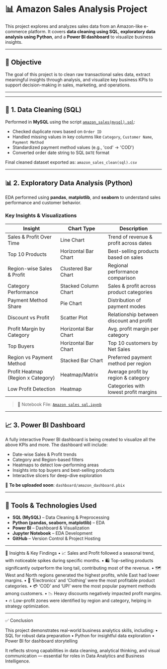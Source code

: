 # 📊 Amazon Sales Analysis Project

This project explores and analyzes sales data from an Amazon-like e-commerce platform. It covers **data cleaning using SQL**, **exploratory data analysis using Python**, and a **Power BI dashboard** to visualize business insights.

---

## 🚀 Objective

The goal of this project is to clean raw transactional sales data, extract meaningful insights through analysis, and visualize key business KPIs to support decision-making in sales, marketing, and operations.

---

---

## 🧹 1. Data Cleaning (SQL)

Performed in **MySQL** using the script [`amazon_sales(mysql).sql`](https://github.com/AnkitPal24/Amazon-Sales-Analysis/blob/main/amazon_sales(mysql).sql):

- Checked duplicate rows based on `Order ID`
- Handled missing values in key columns like `Category`, `Customer Name`, `Payment Method`
- Standardized payment method values (e.g., 'cod' → 'COD')
- Converted order date string to SQL `DATE` format

Final cleaned dataset exported as: `amazon_sales_clean(sql).csv`

---

## 📊 2. Exploratory Data Analysis (Python)

EDA performed using **pandas**, **matplotlib**, and **seaborn** to understand sales performance and customer behavior.

### Key Insights & Visualizations

| Insight                                 | Chart Type           | Description |
|----------------------------------------|----------------------|-------------|
| Sales & Profit Over Time               | Line Chart           | Trend of revenue & profit across dates |
| Top 10 Products                        | Horizontal Bar Chart | Best-selling products based on sales |
| Region-wise Sales & Profit             | Clustered Bar Chart  | Regional performance comparison |
| Category Performance                   | Stacked Column Chart | Sales & profit across product categories |
| Payment Method Share                   | Pie Chart            | Distribution of payment modes |
| Discount vs Profit                     | Scatter Plot         | Relationship between discount and profit |
| Profit Margin by Category              | Horizontal Bar Chart | Avg. profit margin per category |
| Top Buyers                             | Horizontal Bar Chart | Top 10 customers by Net Sales |
| Region vs Payment Method               | Stacked Bar Chart    | Preferred payment method per region |
| Profit Heatmap (Region x Category)     | Heatmap/Matrix       | Average profit by region & category |
| Low Profit Detection                   | Heatmap              | Categories with lowest profit margins |

> 📓 Notebook File: [`Amazon sales sql.ipynb`](https://github.com/AnkitPal24/Amazon-Sales-Analysis/blob/main/Amazon%20sales%20sql.ipynb)

---

## 📈 3. Power BI Dashboard

A fully interactive Power BI dashboard is being created to visualize all the above KPIs and more. The dashboard will include:

- Date-wise Sales & Profit trends
- Category and Region-based filters
- Heatmaps to detect low-performing areas
- Insights into top buyers and best-selling products
- Interactive slicers for deep-dive exploration

📎 **To be uploaded soon**: `dashboard/amazon_dashboard.pbix`

---

## 📌 Tools & Technologies Used

- **SQL (MySQL)** – Data Cleaning & Preprocessing
- **Python (pandas, seaborn, matplotlib)** – EDA
- **Power BI** – Dashboard & Visualization
- **Jupyter Notebook** – EDA Development
- **GitHub** – Version Control & Project Hosting

---

🧠 Insights & Key Findings
	•	📈 Sales and Profit followed a seasonal trend, with noticeable spikes during specific months.
	•	🛍️ Top-selling products significantly outperform the long tail, contributing most of the revenue.
	•	🗺️ West and North regions generated the highest profits, while East had lower margins.
	•	🧾 ‘Electronics’ and ‘Clothing’ were the most profitable product categories.
	•	💳 ‘COD’ and ‘UPI’ were the most popular payment methods among customers.
	•	📉 Heavy discounts negatively impacted profit margins.
	•	🔥 Low-profit zones were identified by region and category, helping in strategy optimization.

 ---

 ✅ Conclusion

This project demonstrates real-world business analytics skills, including:
	•	SQL for robust data preparation
	•	Python for insightful data exploration
	•	Power BI for dashboard storytelling

It reflects strong capabilities in data cleaning, analytical thinking, and visual communication — essential for roles in Data Analytics and Business Intelligence.
